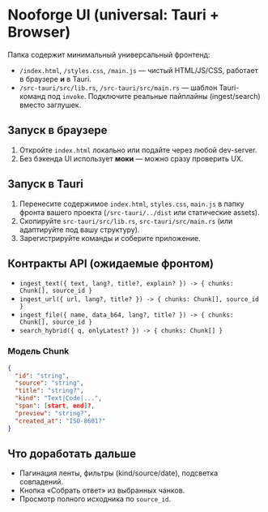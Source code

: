# Nooforge UI (universal: Tauri + Browser)

Папка содержит минимальный универсальный фронтенд:
- `/index.html`, `/styles.css`, `/main.js` — чистый HTML/JS/CSS, работает в браузере **и** в Tauri.
- `/src-tauri/src/lib.rs`, `/src-tauri/src/main.rs` — шаблон Tauri-команд под `invoke`.
  Подключите реальные пайплайны (ingest/search) вместо заглушек.

## Запуск в браузере
1. Откройте `index.html` локально или подайте через любой dev-server.
2. Без бэкенда UI использует **моки** — можно сразу проверить UX.

## Запуск в Tauri
1. Перенесите содержимое `index.html`, `styles.css`, `main.js` в папку фронта вашего проекта (`/src-tauri/../dist` или статические assets).
2. Скопируйте `src-tauri/src/lib.rs`, `src-tauri/src/main.rs` (или адаптируйте под вашу структуру).
3. Зарегистрируйте команды и соберите приложение.

## Контракты API (ожидаемые фронтом)
- `ingest_text({ text, lang?, title?, explain? }) -> { chunks: Chunk[], source_id }`
- `ingest_url({ url, lang?, title? }) -> { chunks: Chunk[], source_id }`
- `ingest_file({ name, data_b64, lang?, title? }) -> { chunks: Chunk[], source_id }`
- `search_hybrid({ q, onlyLatest? }) -> { chunks: Chunk[] }`

### Модель Chunk
```json
{
  "id": "string",
  "source": "string",
  "title": "string?",
  "kind": "Text|Code|...",
  "span": [start, end]?,
  "preview": "string?",
  "created_at": "ISO-8601?"
}
```

## Что доработать дальше
- Пагинация ленты, фильтры (kind/source/date), подсветка совпадений.
- Кнопка «Собрать ответ» из выбранных чанков.
- Просмотр полного исходника по `source_id`.
